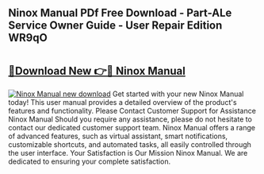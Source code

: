 ## Ninox Manual PDf Free Download - Part-ALe Service Owner Guide - User Repair Edition WR9qO

# <h2><a href="http://cf17866.oget.top/?id=Ninox+Manual">🔗Download New 👉🔴 Ninox Manual</a></h2>

[![Ninox Manual new download](https://i.imgur.com/5g1atiW.png)](http://cf17866.oget.top/?id=Ninox+Manual)
Get started with your new Ninox Manual today! This user manual provides a detailed overview of the product's features and functionality. Please Contact Customer Support for Assistance Ninox Manual Should you require any assistance, please do not hesitate to contact our dedicated customer support team. Ninox Manual offers a range of advanced features, such as virtual assistant, smart notifications, customizable shortcuts, and automated tasks, all easily controlled through the user interface. Your Satisfaction is Our Mission Ninox Manual. We are dedicated to ensuring your complete satisfaction.
